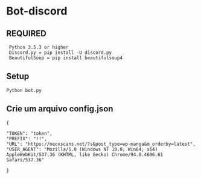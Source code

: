 # Bot-discord
## REQUIRED
```
 Python 3.5.3 or higher
 Discord.py = pip install -U discord.py
 BeautifulSoup = pip install beautifulsoup4
```
## Setup
```
Python bot.py

```
## Crie um arquivo config.json
```
{

"TOKEN": "token",
"PREFIX": "!!",
"URL": "https://neoxscans.net/?s&post_type=wp-manga&m_orderby=latest",
"USER_AGENT": "Mozilla/5.0 (Windows NT 10.0; Win64; x64) AppleWebKit/537.36 (KHTML, like Gecko) Chrome/94.0.4606.61 Safari/537.36"

}

```
